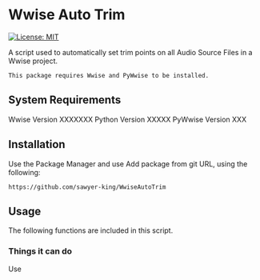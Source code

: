 # Wwise Auto Trim
[![License: MIT](https://img.shields.io/badge/License-MIT-brightgreen.svg)](LICENSE.md)

A script used to automatically set trim points on all Audio Source Files in a Wwise project.
```
This package requires Wwise and PyWwise to be installed.
```

## System Requirements
Wwise Version XXXXXXX
Python Version XXXXX
PyWwise Version XXX

## Installation
Use the Package Manager and use Add package from git URL, using the following: 
```
https://github.com/sawyer-king/WwiseAutoTrim
```

## Usage
The following functions are included in this script.

### Things it can do
Use 
